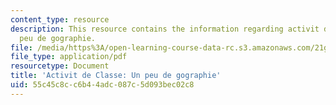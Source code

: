 ```yaml
---
content_type: resource
description: This resource contains the information regarding activit de Classe un
  peu de gographie.
file: /media/https%3A/open-learning-course-data-rc.s3.amazonaws.com/21g-302-french-ii-fall-2004/55c45c8cc6b44adc087c5d093bec02c8_MIT21G_302_F04_Classe_X.pdf
file_type: application/pdf
resourcetype: Document
title: 'Activit de Classe: Un peu de gographie'
uid: 55c45c8c-c6b4-4adc-087c-5d093bec02c8
---
```

